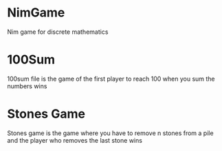 # NimGame
 Nim game for discrete mathematics


# 100Sum
 100sum file is the game of the first player to reach 100 when you sum the numbers wins
 
 # Stones Game
  Stones game is the game where you have to remove n stones from a pile and the player who removes the last stone wins
